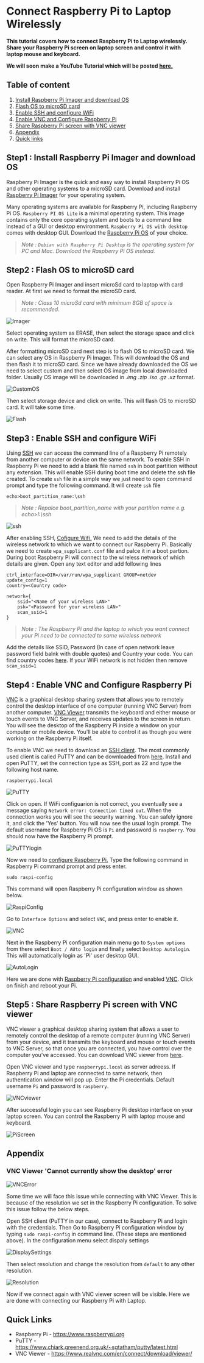 # Connect Raspberry Pi to Laptop Wirelessly

**This tutorial covers how to connect Raspberry Pi to Laptop wirelessly. Share your Raspberry Pi screen on laptop screen and control it with laptop mouse and keyboard.**

**We will soon make a YouTube Tutorial which will be posted [here.](https://www.youtube.com/c/samvidita)**

## Table of content

1. [Install Raspberry Pi Imager and download OS](https://github.com/samvidita/Connect-RaspberryPi-to-laptop-wirelessly#step1--install-raspberry-pi-imager-and-download-os)
2. [Flash OS to microSD card](https://github.com/samvidita/Connect-RaspberryPi-to-laptop-wirelessly#step2--flash-os-to-microsd-card)
3. [Enable SSH and configure WiFi](https://github.com/samvidita/Connect-RaspberryPi-to-laptop-wirelessly#step3--enable-ssh-and-configure-wifi)
4. [Enable VNC and Configure Raspberry Pi](https://github.com/samvidita/Connect-RaspberryPi-to-laptop-wirelessly#step4--enable-vnc-and-configure-raspberry-pi)
5. [Share Raspberry Pi screen with VNC viewer](https://github.com/samvidita/Connect-RaspberryPi-to-laptop-wirelessly#step5--share-raspberry-pi-screen-with-vnc-viewer)
6. [Appendix](https://github.com/samvidita/Connect-RaspberryPi-to-laptop-wirelessly#appendix)
7. [Quick links](https://github.com/samvidita/Connect-RaspberryPi-to-laptop-wirelessly#quick-links)

## Step1 : Install Raspberry Pi Imager and download OS

Raspberry Pi Imager is the quick and easy way to install Raspberry Pi OS and other operating systems to a microSD card. Download and install [Raspberry Pi Imager](https://www.raspberrypi.org/software/) for your operating system.

Many operating systems are available for Raspberry Pi, including Raspberry Pi OS. `Raspberry PI OS Lite` is a minimal operating system. This image contains only the core operating system and boots to a command line instead of a GUI or desktop environment. `Raspberry Pi OS with desktop` comes with desktop GUI. Download the [Raspberry Pi OS](https://www.raspberrypi.org/software/operating-systems/) of your choice.

> _Note : `Debian with Raspberry Pi Desktop` is the operating system for PC and Mac. Download the Raspberry Pi OS instead._

## Step2 : Flash OS to microSD card

Open Raspberry Pi Imager and insert microSd card to laptop with card reader. At first we need to format the microSD card.

> _Note : Class 10 microSd card with minimum 8GB of space is recommended._

![Imager](doc/PiImager.png)

Select operating system as ERASE, then select the storage space and click on write. This will format the microSD card.

After formatting microSD card next step is to flash OS to microSD card. We can select any OS in Raspberry Pi Imager. This will download the OS and then flash it to microSD card. Since we have already downloaded the OS we need to select custom and then select OS image from local downloaded folder. Usually OS image will be downloaded in _.img .zip .iso .gz .xz_ format.

![CustomOS](doc/CustomOS.png)

Then select storage device and click on write. This will flash OS to microSD card. It will take some time.

![Flash](doc/Flash.png)

## Step3 : Enable SSH and configure WiFi

Using [SSH](https://www.raspberrypi.org/documentation/remote-access/ssh/) we can access the command line of a Raspberry Pi remotely from another computer or device on the same network. To enable SSH in Raspberry Pi we need to add a blank file named `ssh` in boot partition without any extension. This will enable SSH during boot time and delete the ssh file created. To create `ssh` file in a simple way we just need to open command prompt and type the following command. It will create `ssh` file

    echo>boot_partition_name:\ssh

> _Note : Repalce boot_partition_name with your partition name e.g. echo>I:\ssh_

![ssh](doc/ssh.png)

After enabling SSH, [Cofigure Wifi.](https://www.raspberrypi.org/documentation/configuration/wireless/headless.md) We need to add the details of the wireless network to which we want to connect our Raspberry Pi. Basically we need to create `wpa_supplicant.conf` file and palce it in a boot partion. During boot Raspberry Pi will connect to the wireless network of which details are given. Open any text editor and add following lines

    ctrl_interface=DIR=/var/run/wpa_supplicant GROUP=netdev
    update_config=1
    country=<Country code>

    network={
        ssid="<Name of your wireless LAN>"
        psk="<Password for your wireless LAN>"
        scan_ssid=1
    }

> _Note : The Raspberry Pi and the laptop to which you want connect your Pi need to be connected to same wireless network_

Add the details like SSID, Password (In case of open network leave password field balnk with double quotes) and Country your code. You can find country codes [here](https://www.arubanetworks.com/techdocs/InstantWenger_Mobile/Advanced/Content/Instant%20User%20Guide%20-%20volumes/Country_Codes_List.htm). If your WiFi network is not hidden then remove `scan_ssid=1`

## Step4 : Enable VNC and Configure Raspberry Pi

[VNC](https://www.raspberrypi.org/documentation/remote-access/vnc/) is a graphical desktop sharing system that allows you to remotely control the desktop interface of one computer (running VNC Server) from another computer. [VNC Viewer](https://www.realvnc.com/en/connect/download/viewer/) transmits the keyboard and either mouse or touch events to VNC Server, and receives updates to the screen in return. You will see the desktop of the Raspberry Pi inside a window on your computer or mobile device. You'll be able to control it as though you were working on the Raspberry Pi itself.

To enable VNC we need to download an [SSH client](https://www.raspberrypi.org/documentation/remote-access/ssh/windows.md). The most commonly used client is called PuTTY and can be downloaded from [here](https://www.chiark.greenend.org.uk/~sgtatham/putty/latest.html). Install and open PuTTY, set the connection type as SSH, port as 22 and type the following host name.

    raspberrypi.local

![PuTTY](doc/PuTTY.png)

Click on open. If WiFi configuarion is not correct, you eventually see a message saying `Network error: Connection timed out`. When the connection works you will see the security warning. You can safely ignore it, and click the 'Yes' button. You will now see the usual login prompt. The default username for Raspberry Pi OS is `Pi` and password is `raspberry`. You should now have the Raspberry Pi prompt.

![PuTTYlogin](doc/PuTTYlogin.png)

Now we need to [configure Raspberry Pi.](https://www.raspberrypi.org/documentation/configuration/raspi-config.md) Type the following command in Raspberry Pi command prompt and press enter.

    sudo raspi-config

This command will open Raspberry Pi configuration window as shown below.

![RaspiConfig](doc/RaspiConfig.png)

Go to `Interface Options` and select `VNC`, and press enter to enable it.

![VNC](doc/VNC.png)

Next in the Raspberry Pi configuration main menu go to `System options` from there select `Boot / AUto login` and finally select `Desktop Autologin`. This will automatically login as 'Pi' user desktop GUI.

![AutoLogin](doc/AutoLogin.png)

Here we are done with [Raspberry Pi configuration](https://www.raspberrypi.org/documentation/configuration/raspi-config.md) and enabled [VNC](https://www.raspberrypi.org/documentation/remote-access/vnc/). Click on finish and reboot your Pi.

## Step5 : Share Raspberry Pi screen with VNC viewer

VNC viewer a graphical desktop sharing system that allows a user to remotely control the desktop of a remote computer (running VNC Server) from your device, and it transmits the keyboard and mouse or touch events to VNC Server, so that once you are connected, you have control over the computer you’ve accessed. You can download VNC viewer from [here](https://www.realvnc.com/en/connect/download/viewer/).

Open VNC viewer and type `raspberrypi.local` as server adreess. If Raspberry Pi and laptop are connected to same network, then authentication window will pop up. Enter the Pi credentials.
Default username `Pi` and password is `raspberry`.

![VNCviewer](doc/VNCviewer.png)

After successful login you can see Raspberry Pi desktop interface on your laptop screen. You can control the Raspberry Pi with laptop mouse and keyboard.

![PiScreen](doc/PiScreen.png)

## Appendix

### VNC Viewer 'Cannot currently show the desktop' error

![VNCError](doc/VNCError.png)

Some time we will face this issue while connecting with VNC Viewer. This is because of the resolution we set in the Raspberry Pi configuration. To solve this issue follow the below steps.

Open SSH client (PuTTY in our case), connect to Raspberry Pi and login with the credentials. Then Go to Raspberry Pi configuration window by typing `sudo raspi-config` in command line. (These steps are mentioned above). In the configuration menu select dispaly settings

![DisplaySettings](doc/DisplaySettings.png)

Then select resolution and change the resolution from `default` to any other resolution.

![Resolution](doc/Resolution.png)

Now if we connect again with VNC viewer screen will be visible. Here we are done with connecting our Raspberry Pi with Laptop.

## Quick Links

- Raspberry Pi - https://www.raspberrypi.org
- PuTTY - https://www.chiark.greenend.org.uk/~sgtatham/putty/latest.html
- VNC Viewer - https://www.realvnc.com/en/connect/download/viewer/
